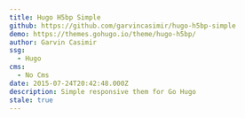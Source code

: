 ```yaml
---
title: Hugo H5bp Simple
github: https://github.com/garvincasimir/hugo-h5bp-simple
demo: https://themes.gohugo.io/theme/hugo-h5bp/
author: Garvin Casimir
ssg:
  - Hugo
cms:
  - No Cms
date: 2015-07-24T20:42:48.000Z
description: Simple responsive them for Go Hugo
stale: true
---
```

